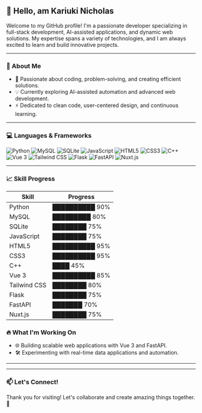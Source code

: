 ## 👋 Hello,  am Kariuki Nicholas 


Welcome to my GitHub profile! I'm a passionate developer specializing in full-stack development, AI-assisted applications, and dynamic web solutions. My expertise spans a variety of technologies, and I am always excited to learn and build innovative projects.

---

### 🚀 About Me

- 🌟 Passionate about coding, problem-solving, and creating efficient solutions.
- 💡 Currently exploring AI-assisted automation and advanced web development.
- ⚡ Dedicated to clean code, user-centered design, and continuous learning.

---

### 💻 Languages & Frameworks

<p>
  <img src="https://img.shields.io/badge/Python-3776AB?style=for-the-badge&logo=python&logoColor=white" alt="Python"/>
  <img src="https://img.shields.io/badge/MySQL-4479A1?style=for-the-badge&logo=mysql&logoColor=white" alt="MySQL"/>
  <img src="https://img.shields.io/badge/SQLite-003B57?style=for-the-badge&logo=sqlite&logoColor=white" alt="SQLite"/>
  <img src="https://img.shields.io/badge/JavaScript-F7DF1E?style=for-the-badge&logo=javascript&logoColor=black" alt="JavaScript"/>
  <img src="https://img.shields.io/badge/HTML5-E34F26?style=for-the-badge&logo=html5&logoColor=white" alt="HTML5"/>
  <img src="https://img.shields.io/badge/CSS3-1572B6?style=for-the-badge&logo=css3&logoColor=white" alt="CSS3"/>
  <img src="https://img.shields.io/badge/C++-00599C?style=for-the-badge&logo=cplusplus&logoColor=white" alt="C++"/>
  <img src="https://img.shields.io/badge/Vue.js-4FC08D?style=for-the-badge&logo=vue.js&logoColor=white" alt="Vue 3"/>
  <img src="https://img.shields.io/badge/Tailwind_CSS-38B2AC?style=for-the-badge&logo=tailwind-css&logoColor=white" alt="Tailwind CSS"/>
  <img src="https://img.shields.io/badge/Flask-000000?style=for-the-badge&logo=flask&logoColor=white" alt="Flask"/>
  <img src="https://img.shields.io/badge/FastAPI-009688?style=for-the-badge&logo=fastapi&logoColor=white" alt="FastAPI"/>
  <img src="https://img.shields.io/badge/Nuxt.js-00DC82?style=for-the-badge&logo=nuxt.js&logoColor=white" alt="Nuxt.js"/>
</p>


---

### 📈 Skill Progress

| Skill        | Progress |
| ------------ | -------- |
| Python       | ██████████ 90% |
| MySQL        | █████████ 80% |
| SQLite       | ████████ 75% |
| JavaScript   | ████████ 75% |
| HTML5        | ██████████ 95% |
| CSS3         | ██████████ 95% |
| C++          | ████ 45% |
| Vue 3        | ██████████ 85% |
| Tailwind CSS | ████████ 80% |
| Flask        | ████████ 75% |
| FastAPI      | ███████ 70% |
| Nuxt.js      | ████████ 75% |


### 🔥 What I'm Working On


- 🌐 Building scalable web applications with Vue 3 and FastAPI.
- 🛠️ Experimenting with real-time data applications and automation.

---




---

### 📫 Let's Connect!


Thank you for visiting! Let's collaborate and create amazing things together. 🚀

